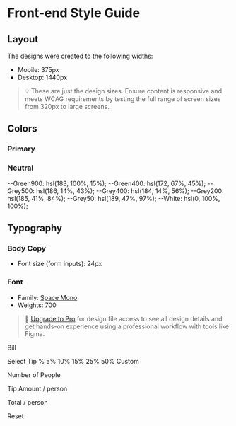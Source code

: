 # Front-end Style Guide

## Layout

The designs were created to the following widths:

- Mobile: 375px
- Desktop: 1440px

> 💡 These are just the design sizes. Ensure content is responsive and meets WCAG requirements by testing the full range of screen sizes from 320px to large screens.

## Colors

### Primary


### Neutral

--Green900: hsl(183, 100%, 15%);
--Green400: hsl(172, 67%, 45%);
--Grey500: hsl(186, 14%, 43%);
--Grey400: hsl(184, 14%, 56%);
--Grey200: hsl(185, 41%, 84%);
--Grey50: hsl(189, 47%, 97%);
--White: hsl(0, 100%, 100%);

## Typography

### Body Copy

- Font size (form inputs): 24px

### Font

- Family: [Space Mono](https://fonts.google.com/specimen/Space+Mono)
- Weights: 700

> 💎 [Upgrade to Pro](https://www.frontendmentor.io/pro?ref=style-guide) for design file access to see all design details and get hands-on experience using a professional workflow with tools like Figma.

  Bill

  Select Tip %
  5%
  10%
  15%
  25%
  50%
  Custom

  Number of People

  Tip Amount
  / person

  Total
  / person

  Reset
  
